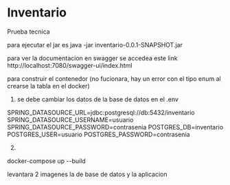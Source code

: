 # Inventario
Prueba tecnica

para ejecutar el jar es 
java -jar inventario-0.0.1-SNAPSHOT.jar

para ver la documentacion en swagger se accedea este link
http://localhost:7080/swagger-ui/index.html

para construir el contenedor (no fucionara, hay un error con el tipo enum al crearse la tabla en el docker)

1. se debe cambiar los datos de la base de datos en el .env
 
SPRING_DATASOURCE_URL=jdbc:postgresql://db:5432/inventario
SPRING_DATASOURCE_USERNAME=usuario
SPRING_DATASOURCE_PASSWORD=contrasenia
POSTGRES_DB=inventario
POSTGRES_USER=usuario
POSTGRES_PASSWORD=contrasenia

2.
docker-compose up --build

levantara 2 imagenes la de base de datos y la aplicacion
